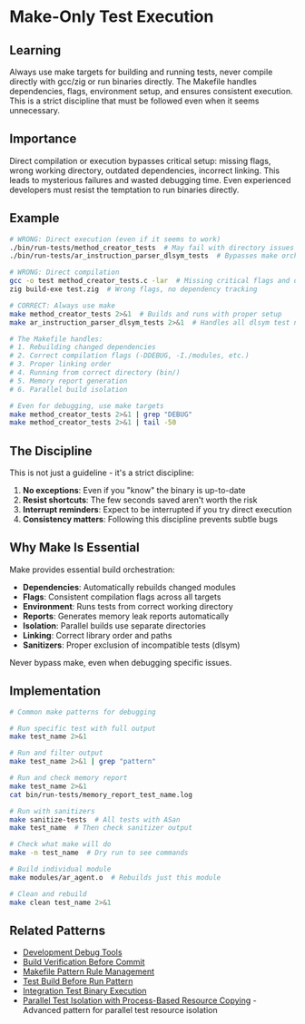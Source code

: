 # Make-Only Test Execution

## Learning
Always use make targets for building and running tests, never compile directly with gcc/zig or run binaries directly. The Makefile handles dependencies, flags, environment setup, and ensures consistent execution. This is a strict discipline that must be followed even when it seems unnecessary.

## Importance
Direct compilation or execution bypasses critical setup: missing flags, wrong working directory, outdated dependencies, incorrect linking. This leads to mysterious failures and wasted debugging time. Even experienced developers must resist the temptation to run binaries directly.

## Example
```bash
# WRONG: Direct execution (even if it seems to work)
./bin/run-tests/method_creator_tests  # May fail with directory issues
./bin/run-tests/ar_instruction_parser_dlsym_tests  # Bypasses make orchestration

# WRONG: Direct compilation  
gcc -o test method_creator_tests.c -lar  # Missing critical flags and dependencies
zig build-exe test.zig  # Wrong flags, no dependency tracking

# CORRECT: Always use make
make method_creator_tests 2>&1  # Builds and runs with proper setup
make ar_instruction_parser_dlsym_tests 2>&1  # Handles all dlsym test needs

# The Makefile handles:
# 1. Rebuilding changed dependencies
# 2. Correct compilation flags (-DDEBUG, -I./modules, etc.)
# 3. Proper linking order
# 4. Running from correct directory (bin/)
# 5. Memory report generation
# 6. Parallel build isolation

# Even for debugging, use make targets
make method_creator_tests 2>&1 | grep "DEBUG"
make method_creator_tests 2>&1 | tail -50
```

## The Discipline

This is not just a guideline - it's a strict discipline:
1. **No exceptions**: Even if you "know" the binary is up-to-date
2. **Resist shortcuts**: The few seconds saved aren't worth the risk
3. **Interrupt reminders**: Expect to be interrupted if you try direct execution
4. **Consistency matters**: Following this discipline prevents subtle bugs

## Why Make Is Essential

Make provides essential build orchestration:
- **Dependencies**: Automatically rebuilds changed modules
- **Flags**: Consistent compilation flags across all targets
- **Environment**: Runs tests from correct working directory
- **Reports**: Generates memory leak reports automatically
- **Isolation**: Parallel builds use separate directories
- **Linking**: Correct library order and paths
- **Sanitizers**: Proper exclusion of incompatible tests (dlsym)

Never bypass make, even when debugging specific issues.

## Implementation
```bash
# Common make patterns for debugging

# Run specific test with full output
make test_name 2>&1

# Run and filter output
make test_name 2>&1 | grep "pattern"

# Run and check memory report
make test_name 2>&1
cat bin/run-tests/memory_report_test_name.log

# Run with sanitizers
make sanitize-tests  # All tests with ASan
make test_name  # Then check sanitizer output

# Check what make will do
make -n test_name  # Dry run to see commands

# Build individual module
make modules/ar_agent.o  # Rebuilds just this module

# Clean and rebuild
make clean test_name 2>&1
```

## Related Patterns
- [Development Debug Tools](development-debug-tools.md)
- [Build Verification Before Commit](build-verification-before-commit.md)
- [Makefile Pattern Rule Management](makefile-pattern-rule-management.md)
- [Test Build Before Run Pattern](test-build-before-run-pattern.md)
- [Integration Test Binary Execution](integration-test-binary-execution.md)
- [Parallel Test Isolation with Process-Based Resource Copying](parallel-test-isolation-process-resources.md) - Advanced pattern for parallel test resource isolation